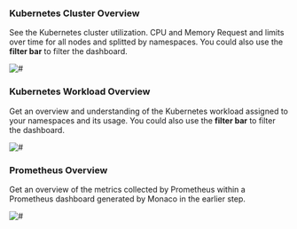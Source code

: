<!-- Code for k8s dashboards -->

### Kubernetes Cluster Overview
See the Kubernetes cluster utilization. CPU and Memory Request and limits over time for all nodes and splitted by namespaces.
You could also use the **filter bar** to filter the dashboard. 

![#](../assets/k8s/k8s-cluster-overview.png)


### Kubernetes Workload Overview
Get an overview and understanding of the Kubernetes workload assigned to your namespaces and its usage. 
You could also use the **filter bar** to filter the dashboard. 

![#](../assets/k8s/k8s-workload-overview.png)


### Prometheus Overview
Get an overview of the metrics collected by Prometheus within a Prometheus dashboard generated by Monaco in the earlier step.

![#](../assets/k8s/prometheus-dashboard.png)
